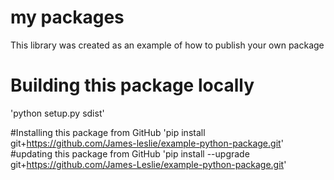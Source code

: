 # my packages
This library was created as an example of how to publish your own package

# Building this package locally
'python setup.py sdist'

#Installing this package from GitHub
'pip install git+https://github.com/James-leslie/example-python-package.git'
#updating this package from GitHub
'pip install --upgrade git+https://github.com/James-Leslie/example-python-package.git'
